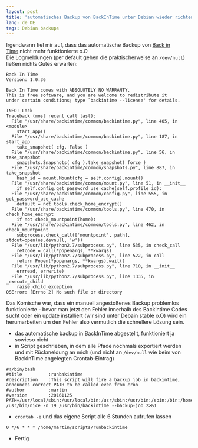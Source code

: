 ```yaml
---
layout: post
title: 'automatisches Backup von BackInTime unter Debian wieder richten'
lang: de_DE
tags: Debian backups
---
```


Irgendwann fiel mir auf, dass das automatische Backup von [Back in Time](http://backintime.le-web.org/) nicht mehr funktionierte o.O   
Die Logmeldungen (per default gehen die praktischerweise an `/dev/null`) ließen nichts Gutes erwarten:

    Back In Time  
    Version: 1.0.36

    Back In Time comes with ABSOLUTELY NO WARRANTY.  
    This is free software, and you are welcome to redistribute it  
    under certain conditions; type `backintime --license' for details.

    INFO: Lock  
    Traceback (most recent call last):  
      File "/usr/share/backintime/common/backintime.py", line 405, in <module>
        start_app()
      File "/usr/share/backintime/common/backintime.py", line 187, in start_app
        take_snapshot( cfg, False )
      File "/usr/share/backintime/common/backintime.py", line 56, in take_snapshot
        snapshots.Snapshots( cfg ).take_snapshot( force )
      File "/usr/share/backintime/common/snapshots.py", line 887, in take_snapshot
        hash_id = mount.Mount(cfg = self.config).mount()
      File "/usr/share/backintime/common/mount.py", line 51, in __init__
        if self.config.get_password_use_cache(self.profile_id):
      File "/usr/share/backintime/common/config.py", line 555, in get_password_use_cache
        default = not tools.check_home_encrypt()
      File "/usr/share/backintime/common/tools.py", line 470, in check_home_encrypt
        if not check_mountpoint(home):
      File "/usr/share/backintime/common/tools.py", line 462, in check_mountpoint
        subprocess.check_call(['mountpoint', path], stdout=open(os.devnull, 'w'))
      File "/usr/lib/python2.7/subprocess.py", line 535, in check_call
        retcode = call(*popenargs, **kwargs)
      File "/usr/lib/python2.7/subprocess.py", line 522, in call
        return Popen(*popenargs, **kwargs).wait()
      File "/usr/lib/python2.7/subprocess.py", line 710, in __init__
        errread, errwrite)
      File "/usr/lib/python2.7/subprocess.py", line 1335, in _execute_child
        raise child_exception
    OSError: [Errno 2] No such file or directory  

Das Komische war, dass ein manuell angestoßenes Backup problemlos funktionierte - bevor man jetzt den Fehler innerhalb des Backintime Codes sucht oder ein update installiert (wir sind unter Debain stable o.O) wird ein herumarbeiten um den Fehler also vermutlich die schnellere Lösung sein.

 *   das automatische backup in BackInTime abgestellt, funktioniert ja sowieso nicht
 *   in Script geschrieben, in dem alle Pfade nochmals exportiert werden und mit Rückmeldung an mich (und nicht an `/dev/null` wie beim von BackInTime angelegten Crontab-Eintrag)
```
#!/bin/bash
#title          :runbakintime
#description    :This script will fire a backup job in backintime, announces correct PATH to be called even from cron
#author         :martin
#version        :20161125
PATH=/usr/local/sbin:/usr/local/bin:/usr/sbin:/usr/bin:/sbin:/bin:/home/martin/scripts  
/usr/bin/nice -n 19 /usr/bin/backintime --backup-job 2>&1
```
 *   `crontab -e` und das eigene Script alle 6 Stunden aufrufen lassen
```
0 */6 * * * /home/martin/scripts/runbackintime
```
 * Fertig
